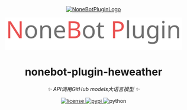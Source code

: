 <!-- markdownlint-disable MD033 MD036 MD041 -->

<div align="center">

<a href="https://v2.nonebot.dev/store">
  <img src="https://raw.githubusercontent.com/A-kirami/nonebot-plugin-template/resources/nbp_logo.png" width="180" height="180" alt="NoneBotPluginLogo">
</a>

<p>
  <img src="https://raw.githubusercontent.com/lgc-NB2Dev/readme/main/template/plugin.svg" alt="NoneBotPluginText">
</p>

# nonebot-plugin-heweather

_✨ API调用GitHub models大语言模型 ✨_

</div>

<p align="center">
  <a href="https://raw.githubusercontent.com/kexue-z/nonebot-plugin-heweather/master/LICENSE">
    <img src="https://img.shields.io/github/license/kexue-z/nonebot-plugin-heweather.svg" alt="license">
  </a>
  <a href="https://pypi.org/project/nonebot-plugin-heweather/">
    <img src="https://img.shields.io/pypi/v/nonebot-plugin-heweather" alt="pypi">
  </a>
  <img src="https://img.shields.io/badge/python-3.8+-blue.svg" alt="python">
</p>

<div align="center">
